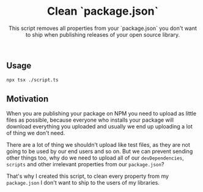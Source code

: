 <div align="center">
  <h1>Clean `package.json`</h1>
  <p>This script removes all properties from your `package.json` you don't want to ship when publishing releases of your open source library.</p>

  <img src="./preview.gif" alt="">
  <br>
  <br>
</div>

## Usage
```bash
npx tsx ./script.ts
```

## Motivation
When you are publishing your package on NPM you need to upload as little files as possible, because everyone who installs your package will download everything you uploaded and usually we end up uploading a lot of thing we don't need.

There are a lot of thing we shouldn't upload like test files, as they are not going to be used by our end users and so on. But we can prevent sending other things too, why do we need to upload all of our `devDependencies`, `scripts` and other irrelevant properties from our `package.json`?

That's why I created this script, to clean every property from my `package.json` I don't want to ship to the users of my libraries.
